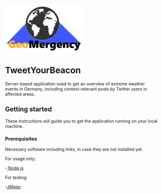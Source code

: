 <a><img src="https://github.com/Dingensen/GeoSoft2_Gruppe2/blob/master/GEOmergency.png" width="260" height="160"></a>

# TweetYourBeacon
Server-based application used to get an overview of extreme weather events in Germany, including context-relevant posts by Twitter users in affected areas.

## Getting started
These instructions will guide you to get the application running on your local machine.

### Prerequisites 
Necessary software including links, in case they are not installed yet.

For usage only:

-<a href ="https://nodejs.org/en/download/"> Node.js</a>

For testing:

-<a href ="https://jmeter.apache.org/download_jmeter.cgi">JMeter</a>